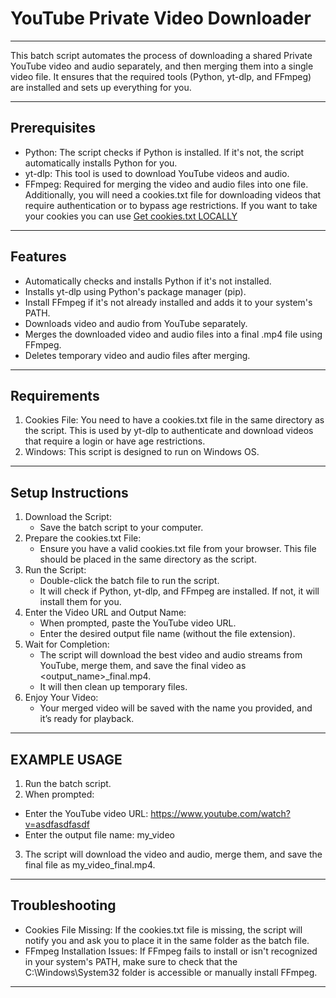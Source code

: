 # YouTube Private  Video Downloader
----------
This batch script automates the process of downloading a shared Private YouTube video and audio separately, and then merging them into a single video file. It ensures that the required tools (Python, yt-dlp, and FFmpeg) are installed and sets up everything for you.

---

## Prerequisites

* Python: The script checks if Python is installed. If it's not, the script automatically installs Python for you.
* yt-dlp: This tool is used to download YouTube videos and audio.
* FFmpeg: Required for merging the video and audio files into one file.
Additionally, you will need a cookies.txt file for downloading videos that require authentication or to bypass age restrictions. If you want to take your cookies you can use [Get cookies.txt LOCALLY](https://chromewebstore.google.com/detail/get-cookiestxt-locally/cclelndahbckbenkjhflpdbgdldlbecc?hl=en-US&utm_source=ext_sidebar)
---

## Features

* Automatically checks and installs Python if it's not installed.
* Installs yt-dlp using Python's package manager (pip).
* Install FFmpeg if it's not already installed and adds it to your system's PATH.
* Downloads video and audio from YouTube separately.
* Merges the downloaded video and audio files into a final .mp4 file using FFmpeg.
* Deletes temporary video and audio files after merging.
---

## Requirements

1. Cookies File: You need to have a cookies.txt file in the same directory as the script. This is used by yt-dlp to authenticate and download videos that require a login or have age restrictions.
2. Windows: This script is designed to run on Windows OS.
---

## Setup Instructions

1. Download the Script:
   * Save the batch script to your computer.
2. Prepare the cookies.txt File:
   * Ensure you have a valid cookies.txt file from your browser. This file should be placed in the same directory as the script.
3. Run the Script:
   * Double-click the batch file to run the script.
   * It will check if Python, yt-dlp, and FFmpeg are installed. If not, it will install them for you.
4. Enter the Video URL and Output Name:
   * When prompted, paste the YouTube video URL.
   * Enter the desired output file name (without the file extension).
5. Wait for Completion:
   * The script will download the best video and audio streams from YouTube, merge them, and save the final video as <output_name>_final.mp4.
   * It will then clean up temporary files.
6. Enjoy Your Video:
   * Your merged video will be saved with the name you provided, and it’s ready for playback.
---


## EXAMPLE USAGE

1. Run the batch script.
2. When prompted:
  * Enter the YouTube video URL: https://www.youtube.com/watch?v=asdfasdfasdf
  * Enter the output file name: my_video
3. The script will download the video and audio, merge them, and save the final file as my_video_final.mp4.
---

## Troubleshooting

* Cookies File Missing: If the cookies.txt file is missing, the script will notify you and ask you to place it in the same folder as the batch file.
* FFmpeg Installation Issues: If FFmpeg fails to install or isn't recognized in your system's PATH, make sure to check that the C:\Windows\System32 folder is accessible or manually install FFmpeg.
---
